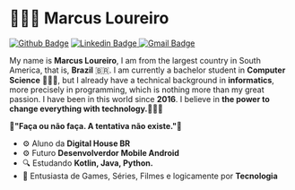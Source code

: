 # 👨🏻‍💻 Marcus Loureiro
[![Github Badge](https://img.shields.io/badge/-Github-000?style=flat-square&logo=Github&logoColor=white&link=https://github.com/dvdnotfound)](https://github.com/MarcusLoureiro) [   ![Linkedin Badge](https://img.shields.io/badge/-LinkedIn-blue?style=flat-square&logo=Linkedin&logoColor=white&link=https://www.linkedin.com/in/david-santos-a482041b2/) ](https://www.linkedin.com/in/marcus-loureiro-88454617a/)   [![Gmail Badge](https://img.shields.io/badge/-Gmail-c14438?style=flat-square&logo=Gmail&logoColor=white&link=mailto:marcushuriel80@gmail.com)](mailto:marcushuriel80@gmail.com)

My name is **Marcus Loureiro**, I am from the largest country in South America, that is, **Brazil** 🇧🇷. I am currently a bachelor student in **Computer Science** 🧑🏽‍🎓, but I already have a technical background in **informatics**, more precisely in programming, which is nothing more than my great passion. I have been in this world since **2016**. I believe in **the power to change everything with technology.**🧑🏽‍💻 



**🧠"Faça ou não faça. A tentativa não existe."🧠**

 - ⚙️ Aluno da **Digital House BR**
 - ⚙️ Futuro **Desenvolverdor Mobile Android**
 - 🔍 Estudando **Kotlin, Java, Python.**
 - 📝 Entusiasta de Games, Séries, Filmes e logicamente por **Tecnologia**

